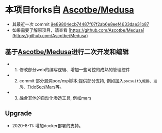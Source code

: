 # 本项目forks自 [Ascotbe/Medusa](https://github.com/Ascotbe/Medusa)
- 其最近一次 commit [9e89804ecb74487f07f2ab6e8eef4633dae31b87](https://github.com/Ascotbe/Medusa/commit/9e89804ecb74487f07f2ab6e8eef4633dae31b87)
- 如果需要了解原项目，请查看 [https://github.com/Ascotbe/Medusa](https://github.com/Ascotbe/Medusa)

## 基于[Ascotbe/Medusa](https://github.com/Ascotbe/Medusa)进行二次开发和编辑
- 1. 修改部分web的编写逻辑、增加一些可控的成熟的管理控件
- 2. commit 部分漏洞poc/exp脚本;提供部分支持, 例如加入`pocsuit3`,`鲲鹏`、`巡风`、[TideSec/Mars](https://github.com/TideSec/Mars)等。
- 3. 融合其他的自动化渗透工具, 例如mars

## Upgrade 
- 2020-8-11: 增加docker部署的支持。

